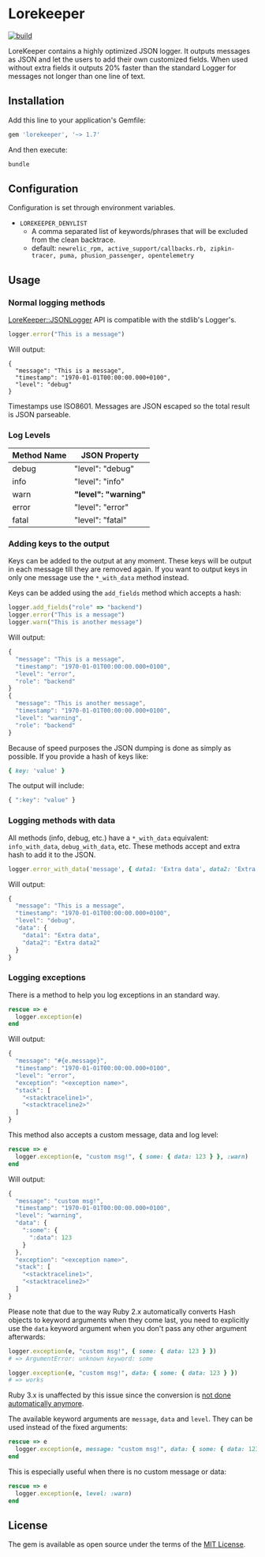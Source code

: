# Lorekeeper

[![build](https://github.com/JordiPolo/lorekeeper/actions/workflows/build.yml/badge.svg)](https://github.com/JordiPolo/lorekeeper/actions/workflows/build.yml)

LoreKeeper contains a highly optimized JSON logger. It outputs messages as JSON and let the users to add their own customized fields.
When used without extra fields it outputs 20% faster than the standard Logger for messages not longer than one line of text.

## Installation

Add this line to your application's Gemfile:

```ruby
gem 'lorekeeper', '~> 1.7'
```

And then execute:

```sh
bundle
```


## Configuration

Configuration is set through environment variables.

- `LOREKEEPER_DENYLIST`
  - A comma separated list of keywords/phrases that will be excluded from the clean backtrace.
  - default: `newrelic_rpm, active_support/callbacks.rb, zipkin-tracer, puma, phusion_passenger, opentelemetry`


## Usage

### Normal logging methods

[LoreKeeper::JSONLogger](./lib/lorekeeper/json_logger.rb) API is compatible with the stdlib's Logger's.

```ruby
logger.error("This is a message")
```

Will output:
```
{
  "message": "This is a message",
  "timestamp": "1970-01-01T00:00:00.000+0100",
  "level": "debug"
}
```

Timestamps use ISO8601.
Messages are JSON escaped so the total result is JSON parseable.


### Log Levels

| Method Name | JSON Property          |
| ----------- | ---------------------- |
| debug       | "level": "debug"       |
| info        | "level": "info"        |
| warn        | **"level": "warning"** |
| error       | "level": "error"       |
| fatal       | "level": "fatal"       |


### Adding keys to the output

Keys can be added to the output at any moment.
These keys will be output in each message till they are removed again.
If you want to output keys in only one message use the `*_with_data` method instead.

Keys can be added using the `add_fields` method which accepts a hash:

```ruby
logger.add_fields("role" => "backend")
logger.error("This is a message")
logger.warn("This is another message")
```

Will output:
```javascript
{
  "message": "This is a message",
  "timestamp": "1970-01-01T00:00:00.000+0100",
  "level": "error",
  "role": "backend"
}
{
  "message": "This is another message",
  "timestamp": "1970-01-01T00:00:00.000+0100",
  "level": "warning",
  "role": "backend"
}
```

Because of speed purposes the JSON dumping is done as simply as possible. If you provide a hash of keys like:
```ruby
{ key: 'value' }
```
The output will include:
```javascript
{ ":key": "value" }
```


### Logging methods with data

All methods (info, debug, etc.) have a `*_with_data` equivalent: `info_with_data`, `debug_with_data`, etc.
These methods accept and extra hash to add it to the JSON.

```ruby
logger.error_with_data('message', { data1: 'Extra data', data2: 'Extra data2' })
```

Will output:
```javascript
{
  "message": "This is a message",
  "timestamp": "1970-01-01T00:00:00.000+0100",
  "level": "debug",
  "data": {
    "data1": "Extra data",
    "data2": "Extra data2"
  }
}
```


### Logging exceptions

There is a method to help you log exceptions in an standard way.

```ruby
rescue => e
  logger.exception(e)
end
```

Will output:
```javascript
{
  "message": "#{e.message}",
  "timestamp": "1970-01-01T00:00:00.000+0100",
  "level": "error",
  "exception": "<exception name>",
  "stack": [
    "<stacktraceline1>",
    "<stacktraceline2>"
  ]
}
```

This method also accepts a custom message, data and log level:

```ruby
rescue => e
  logger.exception(e, "custom msg!", { some: { data: 123 } }, :warn)
end
```

Will output:

```javascript
{
  "message": "custom msg!",
  "timestamp": "1970-01-01T00:00:00.000+0100",
  "level": "warning",
  "data": {
    ":some": {
      ":data": 123
    }
  },
  "exception": "<exception name>",
  "stack": [
    "<stacktraceline1>",
    "<stacktraceline2>"
  ]
}
```

Please note that due to the way Ruby 2.x automatically converts Hash objects to keyword arguments when they come last,
you need to explicitly use the `data` keyword argument when you don't pass any other argument afterwards:


```ruby
logger.exception(e, "custom msg!", { some: { data: 123 } })
# => ArgumentError: unknown keyword: some

logger.exception(e, "custom msg!", data: { some: { data: 123 } })
# => works
```

Ruby 3.x is unaffected by this issue since the conversion is [not done automatically anymore](https://www.ruby-lang.org/en/news/2019/12/12/separation-of-positional-and-keyword-arguments-in-ruby-3-0/).


The available keyword arguments are `message`, `data` and `level`. They can be used instead of the fixed arguments:

```ruby
rescue => e
  logger.exception(e, message: "custom msg!", data: { some: { data: 123 } }, level: :warn)
end
```

This is especially useful when there is no custom message or data:

```ruby
rescue => e
  logger.exception(e, level: :warn)
end
```



## License

The gem is available as open source under the terms of the [MIT License](https://opensource.org/licenses/MIT).
